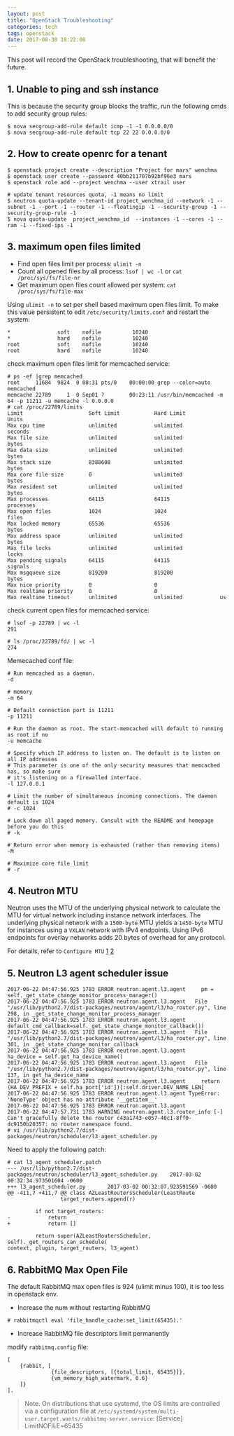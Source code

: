 ```yaml
---
layout: post
title: "OpenStack Troubleshooting"
categories: tech
tags: openstack
date: 2017-08-30 18:22:08
---
```


This post will record the OpenStack troubleshooting, that will benefit the future.


## 1. Unable to ping and ssh instance

This is because the security group blocks the traffic, run the following cmds to add security group rules:

```
$ nova secgroup-add-rule default icmp -1 -1 0.0.0.0/0
$ nova secgroup-add-rule default tcp 22 22 0.0.0.0/0
```

## 2. How to create openrc for a tenant

```
$ openstack project create --description "Project for mars" wenchma
$ openstack user create --password 40bb211707b92bf96e3 mars
$ openstack role add --project wenchma --user xtrail user

# update tenant resources quota, -1 means no limit
$ neutron quota-update --tenant-id project_wenchma_id --network -1 --subnet -1 --port -1 --router -1 --floatingip -1 --security-group -1 --security-group-rule -1
$ nova quota-update  project_wenchma_id  --instances -1 --cores -1 --ram -1 --fixed-ips -1
```

## 3. maximum open files limited

* Find open files limit per process: `ulimit -n`
* Count all opened files by all process: `lsof | wc -l` or `cat /proc/sys/fs/file-nr`
* Get maximum open files count allowed per system: `cat /proc/sys/fs/file-max`

Using `ulimit -n` to set per shell based maximum open files limit.
To make this value persistent to edit `/etc/security/limits.conf` and restart the system:
```
*               soft    nofile          10240
*               hard    nofile          10240
root            soft    nofile          10240
root            hard    nofile          10240
```

check maximum open files limit for memcached service:

```
# ps -ef |grep memcached
root     11684  9824  0 08:31 pts/0    00:00:00 grep --color=auto memcached
memcache 22789     1  0 Sep01 ?        00:23:11 /usr/bin/memcached -m 64 -p 11211 -u memcache -l 0.0.0.0
# cat /proc/22789/limits 
Limit                     Soft Limit           Hard Limit           Units     
Max cpu time              unlimited            unlimited            seconds   
Max file size             unlimited            unlimited            bytes     
Max data size             unlimited            unlimited            bytes     
Max stack size            8388608              unlimited            bytes     
Max core file size        0                    unlimited            bytes     
Max resident set          unlimited            unlimited            bytes     
Max processes             64115                64115                processes 
Max open files            1024                 1024                 files     
Max locked memory         65536                65536                bytes     
Max address space         unlimited            unlimited            bytes     
Max file locks            unlimited            unlimited            locks     
Max pending signals       64115                64115                signals   
Max msgqueue size         819200               819200               bytes     
Max nice priority         0                    0                    
Max realtime priority     0                    0                    
Max realtime timeout      unlimited            unlimited            us
```

check current open files for memcached service:
```
# lsof -p 22789 | wc -l
291

# ls /proc/22789/fd/ | wc -l
274

```


Memecached conf file:

```
# Run memcached as a daemon.
-d

# memory
-m 64

# Default connection port is 11211
-p 11211

# Run the daemon as root. The start-memcached will default to running as root if no
-u memcache

# Specify which IP address to listen on. The default is to listen on all IP addresses
# This parameter is one of the only security measures that memcached has, so make sure
# it's listening on a firewalled interface.
-l 127.0.0.1

# Limit the number of simultaneous incoming connections. The daemon default is 1024
# -c 1024

# Lock down all paged memory. Consult with the README and homepage before you do this
# -k

# Return error when memory is exhausted (rather than removing items)
-M

# Maximize core file limit
# -r
```

## 4. Neutron MTU

Neutron uses the MTU of the underlying physical network to calculate the MTU for virtual network including instance network interfaces.
The underlying physical network with a `1500-byte` MTU yields a `1450-byte` MTU for instances using a `VXLAN` network with IPv4 endpoints.
Using IPv6 endpoints for overlay networks adds 20 bytes of overhead for any protocol. 

For details, refer to `Configure MTU` [1](https://access.redhat.com/documentation/en-us/red_hat_openstack_platform/9/html/networking_guide/sec-mtu)
[2](https://docs.openstack.org/mitaka/networking-guide/config-mtu.html)

## 5. Neutron L3 agent scheduler issue

```
2017-06-22 04:47:56.925 1783 ERROR neutron.agent.l3.agent     pm = self._get_state_change_monitor_process_manager()
2017-06-22 04:47:56.925 1783 ERROR neutron.agent.l3.agent   File "/usr/lib/python2.7/dist-packages/neutron/agent/l3/ha_router.py", line 298, in _get_state_change_monitor_process_manager
2017-06-22 04:47:56.925 1783 ERROR neutron.agent.l3.agent     default_cmd_callback=self._get_state_change_monitor_callback())
2017-06-22 04:47:56.925 1783 ERROR neutron.agent.l3.agent   File "/usr/lib/python2.7/dist-packages/neutron/agent/l3/ha_router.py", line 301, in _get_state_change_monitor_callback
2017-06-22 04:47:56.925 1783 ERROR neutron.agent.l3.agent     ha_device = self.get_ha_device_name()
2017-06-22 04:47:56.925 1783 ERROR neutron.agent.l3.agent   File "/usr/lib/python2.7/dist-packages/neutron/agent/l3/ha_router.py", line 137, in get_ha_device_name
2017-06-22 04:47:56.925 1783 ERROR neutron.agent.l3.agent     return (HA_DEV_PREFIX + self.ha_port['id'])[:self.driver.DEV_NAME_LEN]
2017-06-22 04:47:56.925 1783 ERROR neutron.agent.l3.agent TypeError: 'NoneType' object has no attribute '__getitem__'
2017-06-22 04:47:56.925 1783 ERROR neutron.agent.l3.agent 
2017-06-22 04:47:57.731 1783 WARNING neutron.agent.l3.router_info [-] Can't gracefully delete the router c43a1743-e057-40c1-8ff0-dc9150b20357: no router namespace found.
# vi /usr/lib/python2.7/dist-packages/neutron/scheduler/l3_agent_scheduler.py
```

Need to apply the following patch:

```
# cat l3_agent_scheduler.patch
--- /usr/lib/python2.7/dist-packages/neutron/scheduler/l3_agent_scheduler.py    2017-03-02 00:32:34.973501604 -0600
+++ l3_agent_scheduler.py       2017-03-02 00:32:07.923591569 -0600
@@ -411,7 +411,7 @@ class AZLeastRoutersScheduler(LeastRoute
                 target_routers.append(r)

         if not target_routers:
-            return
+            return []

         return super(AZLeastRoutersScheduler, self)._get_routers_can_schedule(
context, plugin, target_routers, l3_agent)
```

## 6. RabbitMQ Max Open File

The default RabbitMQ max open files is 924 (ulimit minus 100), it is too less in openstack env.

* Increase the num without restarting RabbitMQ
```
# rabbitmqctl eval 'file_handle_cache:set_limit(65435).'
```

* Increase RabbitMQ file descriptors limit permanently

modify `rabbitmq.config` file:

```
[
    {rabbit, [
    		  {file_descriptors, [{total_limit, 65435}]},
              {vm_memory_high_watermark, 0.6}
    ]}
].

```

> Note. On distributions that use systemd, the OS limits are controlled via a configuration file at
  `/etc/systemd/system/multi-user.target.wants/rabbitmq-server.service`:
  [Service]
  LimitNOFILE=65435